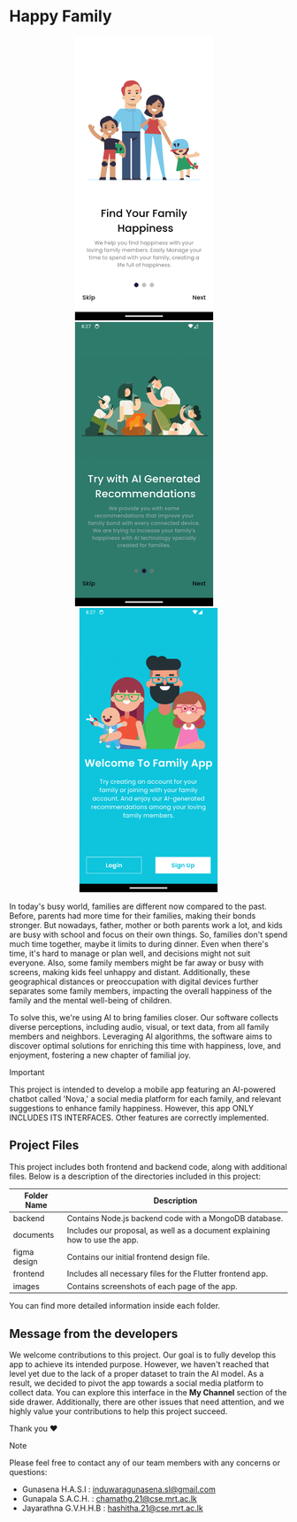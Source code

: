 # Happy Family

<p align="center">
<img src="/images/1.png" alt="1" width="250"/>
  &nbsp;&nbsp;&nbsp;
<img src="/images/2.png" alt="2" width="250"/>
  &nbsp;&nbsp;&nbsp;
<img src="/images/3.png" alt="3" width="250"/>
</p>

In today's busy world, families are different now compared to the past. Before, parents had more time for 
their families, making their bonds stronger. But nowadays, father, mother or both parents work a lot, and 
kids are busy with school and focus on their own things. So, families don't spend much time together, 
maybe it limits to during dinner. Even when there's time, it's hard to manage or plan well, and decisions 
might not suit everyone. Also, some family members might be far away or busy with screens, making kids 
feel unhappy and distant. Additionally, these geographical distances or preoccupation with digital devices 
further separates some family members, impacting the overall happiness of the family and the mental 
well-being of children. 

To solve this, we're using AI to bring families closer. Our software collects diverse perceptions, including 
audio, visual, or text data, from all family members and neighbors. Leveraging AI algorithms, the software 
aims to discover optimal solutions for enriching this time with happiness, love, and enjoyment, fostering 
a new chapter of familial joy. 

> [!IMPORTANT]
> This project is intended to develop a mobile app featuring an AI-powered chatbot called 'Nova,' a social media platform for each family, and relevant suggestions to enhance family happiness. However, this app ONLY INCLUDES ITS INTERFACES. Other features are correctly implemented.

## Project Files
This project includes both frontend and backend code, along with additional files. Below is a description of the directories included in this project:

| Folder Name | Description |
| --- | --- |
| backend | Contains Node.js backend code with a MongoDB database. |
| documents | Includes our proposal, as well as a document explaining how to use the app. |
| figma design | Contains our initial frontend design file. |
| frontend | Includes all necessary files for the Flutter frontend app. |
| images | Contains screenshots of each page of the app. |

You can find more detailed information inside each folder.

## Message from the developers
We welcome contributions to this project. Our goal is to fully develop this app to achieve its intended purpose. However, we haven't reached that level yet due to the lack of a proper dataset to train the AI model. As a result, we decided to pivot the app towards a social media platform to collect data. You can explore this interface in the **My Channel** section of the side drawer. Additionally, there are other issues that need attention, and we highly value your contributions to help this project succeed.

Thank you :heart:

> [!NOTE]
> Please feel free to contact any of our team members with any concerns or questions:
> - Gunasena H.A.S.I : induwaragunasena.sl@gmail.com
> - Gunapala S.A.C.H. : chamathg.21@cse.mrt.ac.lk 
> - Jayarathna G.V.H.H.B : hashitha.21@cse.mrt.ac.lk 
